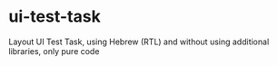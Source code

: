 # ui-test-task
Layout UI Test Task, using Hebrew (RTL) and without using additional libraries, only pure code

